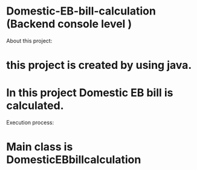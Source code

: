 # Domestic-EB-bill-calculation (Backend console level )
About this project:
# this project is created by using java.
# In this project Domestic EB bill is calculated.

Execution process:
# Main class is DomesticEBbillcalculation


